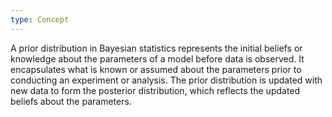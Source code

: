 ```yaml
---
type: Concept
---
```


A prior distribution in Bayesian statistics represents the initial beliefs or knowledge about the parameters of a model before data is observed. It encapsulates what is known or assumed about the parameters prior to conducting an experiment or analysis. The prior distribution is updated with new data to form the posterior distribution, which reflects the updated beliefs about the parameters.